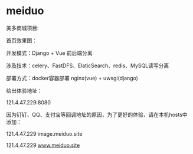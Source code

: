 # meiduo

美多商城项目:

首页效果图：


开发模式：Django + Vue 前后端分离

涉及技术：celery、FastDFS、ElaticSearch、redis、MySQL读写分离

部署方式：docker容器部署 nginx(vue) + uwsgi(django)


给出体验地址：

121.4.47.229:8080

因为钉钉、QQ、支付宝等回调地址的原因，为了更好的体验，请在本机hosts中添加：

121.4.47.229 image.meiduo.site

121.4.47.229 www.meiduo.site

